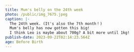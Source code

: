 ```yaml
---
title: Mum's belly on the 24th week
photo: /public/img_7675.jpeg
caption: |-
  The 24th week. (It's also the 7th month！)
  Mum's belly has now gotten this big!
  I think Leo is maybe about 700g? A bit more until 1kg!
publish-date: 2023-09-22T02:14:23.564Z
age: Before Birth
---
```

